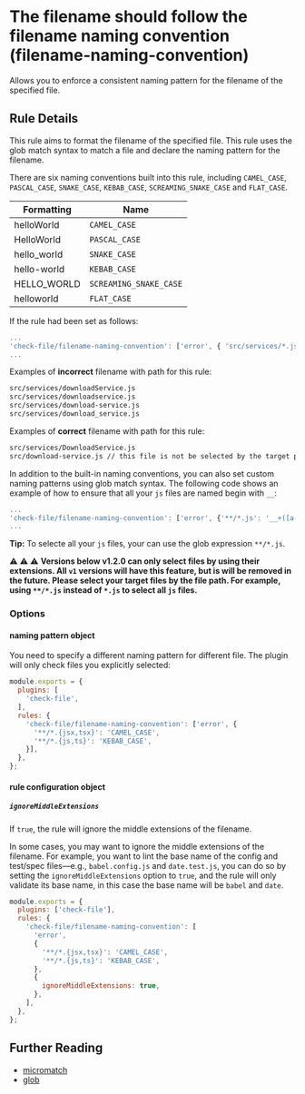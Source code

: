 # The filename should follow the filename naming convention (filename-naming-convention)

Allows you to enforce a consistent naming pattern for the filename of the specified file.

## Rule Details

This rule aims to format the filename of the specified file. This rule uses the glob match syntax to match a file and declare the naming pattern for the filename.

There are six naming conventions built into this rule, including `CAMEL_CASE`, `PASCAL_CASE`, `SNAKE_CASE`, `KEBAB_CASE`, `SCREAMING_SNAKE_CASE` and `FLAT_CASE`.

| Formatting | Name |
|---|---|
| helloWorld | `CAMEL_CASE` |
| HelloWorld | `PASCAL_CASE` |
| hello_world | `SNAKE_CASE` |
| hello-world | `KEBAB_CASE` |
| HELLO_WORLD | `SCREAMING_SNAKE_CASE` |
| helloworld | `FLAT_CASE` |

If the rule had been set as follows:
```js
...
'check-file/filename-naming-convention': ['error', { 'src/services/*.js': 'PASCAL_CASE' }],
...
```

Examples of **incorrect** filename with path for this rule:
```sh
src/services/downloadService.js
src/services/downloadservice.js
src/services/download-service.js
src/services/download_service.js
```

Examples of **correct** filename with path for this rule:
```sh
src/services/DownloadService.js
src/download-service.js // this file is not be selected by the target pattern, so it is skipped
```

In addition to the built-in naming conventions, you can also set custom naming patterns using glob match syntax. The following code shows an example of how to ensure that all your `js` files are named begin with `__`:
```js
...
'check-file/filename-naming-convention': ['error', {'**/*.js': '__+([a-z])'}],
...
```

**Tip:** To selecte all your `js` files, your can use the glob expression `**/*.js`.

:warning: :warning: :warning:
**Versions below v1.2.0 can only select files by using their extensions. All `v1` versions will have this feature, but is will be removed in the future. Please select your target files by the file path. For example, using `**/*.js` instead of `*.js` to select all `js` files.**


### Options
#### naming pattern object
You need to specify a different naming pattern for different file. The plugin will only check files you explicitly selected:

```js
module.exports = {
  plugins: [
    'check-file',
  ],
  rules: {
    'check-file/filename-naming-convention': ['error', {
      '**/*.{jsx,tsx}': 'CAMEL_CASE',
      '**/*.{js,ts}': 'KEBAB_CASE',
    }],
  },
};
```

#### rule configuration object
##### `ignoreMiddleExtensions`
If `true`, the rule will ignore the middle extensions of the filename.

In some cases, you may want to ignore the middle extensions of the filename. For example, you want to lint the base name of the config and test/spec files—e.g., `babel.config.js` and `date.test.js`, you can do so by setting the `ignoreMiddleExtensions` option to `true`, and the rule will only validate its base name, in this case the base name will be `babel` and `date`.

```js
module.exports = {
  plugins: ['check-file'],
  rules: {
    'check-file/filename-naming-convention': [
      'error',
      {
        '**/*.{jsx,tsx}': 'CAMEL_CASE',
        '**/*.{js,ts}': 'KEBAB_CASE',
      },
      {
        ignoreMiddleExtensions: true,
      },
    ],
  },
};
```

## Further Reading
- [micromatch](https://github.com/micromatch/micromatch)
- [glob](https://en.wikipedia.org/wiki/Glob_(programming))
